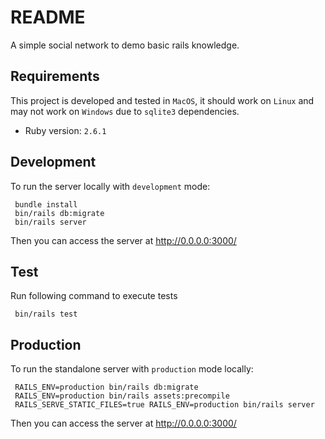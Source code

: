 # README

A simple social network to demo basic rails knowledge.

## Requirements

This project is developed and tested in `MacOS`, it should work on `Linux` and may not work on `Windows` due to `sqlite3` dependencies.

* Ruby version: `2.6.1`

## Development

To run the server locally with `development` mode:

```
 bundle install
 bin/rails db:migrate
 bin/rails server
```

Then you can access the server at http://0.0.0.0:3000/

## Test
Run following command to execute tests

```
 bin/rails test
```

## Production

To run the standalone server with `production` mode locally:

```
 RAILS_ENV=production bin/rails db:migrate
 RAILS_ENV=production bin/rails assets:precompile
 RAILS_SERVE_STATIC_FILES=true RAILS_ENV=production bin/rails server
```

Then you can access the server at http://0.0.0.0:3000/
